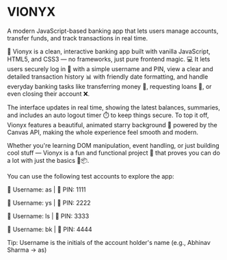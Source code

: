 # VIONYX
A modern JavaScript-based banking app that lets users manage accounts, transfer funds, and track transactions in real time.

🌌 Vionyx is a clean, interactive banking app built with vanilla JavaScript, HTML5, and CSS3 — no frameworks, just pure frontend magic. 💻 It lets users securely log in 🔐 with a simple username and PIN, view a clear and detailed transaction history 📊 with friendly date formatting, and handle everyday banking tasks like transferring money 💸, requesting loans 🏦, or even closing their account ❌.

The interface updates in real time, showing the latest balances, summaries, and includes an auto logout timer ⏱️ to keep things secure. To top it off, Vionyx features a beautiful, animated starry background 🌠 powered by the Canvas API, making the whole experience feel smooth and modern.

Whether you're learning DOM manipulation, event handling, or just building cool stuff — Vionyx is a fun and functional project 🚀 that proves you can do a lot with just the basics 🚫📦.

You can use the following test accounts to explore the app:

👤 Username: as       | 🔑 PIN: 1111

👤 Username: ys       | 🔑 PIN: 2222

👤 Username: ls       | 🔑 PIN: 3333

👤 Username: bk       | 🔑 PIN: 4444

Tip: Username is the initials of the account holder's name (e.g., Abhinav Sharma → as)
